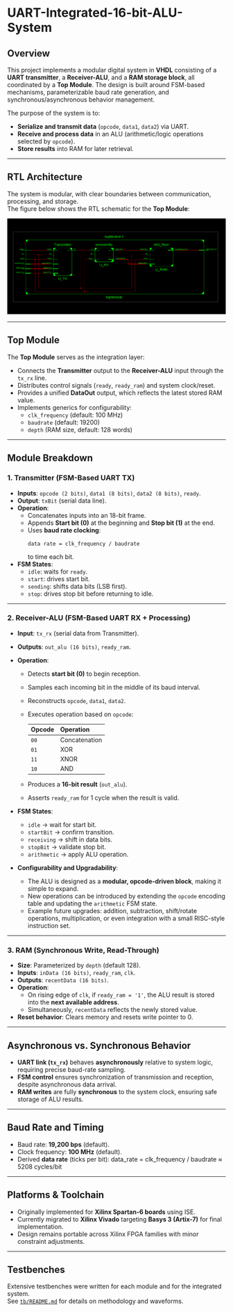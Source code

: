 # UART-Integrated-16-bit-ALU-System

## Overview
This project implements a modular digital system in **VHDL** consisting of a **UART transmitter**, a **Receiver-ALU**, and a **RAM storage block**, all coordinated by a **Top Module**. The design is built around FSM-based mechanisms, parameterizable baud rate generation, and synchronous/asynchronous behavior management.  

The purpose of the system is to:
- **Serialize and transmit data** (`opcode`, `data1`, `data2`) via UART.  
- **Receive and process data** in an ALU (arithmetic/logic operations selected by `opcode`).  
- **Store results** into RAM for later retrieval.  

---

## RTL Architecture
The system is modular, with clear boundaries between communication, processing, and storage.  
The figure below shows the RTL schematic for the **Top Module**:

![RTL Schematic of Top Module](docs/RTL_topModule.png)

---

## Top Module
The **Top Module** serves as the integration layer:
- Connects the **Transmitter** output to the **Receiver-ALU** input through the `tx_rx` line.  
- Distributes control signals (`ready`, `ready_ram`) and system clock/reset.  
- Provides a unified **DataOut** output, which reflects the latest stored RAM value.  
- Implements generics for configurability:
  - `clk_frequency` (default: 100 MHz)  
  - `baudrate` (default: 19200)  
  - `depth` (RAM size, default: 128 words)  

---

## Module Breakdown

### 1. Transmitter (FSM-Based UART TX)
- **Inputs**: `opcode (2 bits)`, `data1 (8 bits)`, `data2 (8 bits)`, `ready`.  
- **Output**: `txBit` (serial data line).  
- **Operation**:
  - Concatenates inputs into an 18-bit frame.  
  - Appends **Start bit (0)** at the beginning and **Stop bit (1)** at the end.  
  - Uses **baud rate clocking**:  
    ```
    data rate = clk_frequency / baudrate
    ```
    to time each bit.  
- **FSM States**:
  - `idle`: waits for `ready`.  
  - `start`: drives start bit.  
  - `sending`: shifts data bits (LSB first).  
  - `stop`: drives stop bit before returning to idle.  

---

### 2. Receiver-ALU (FSM-Based UART RX + Processing)
- **Input**: `tx_rx` (serial data from Transmitter).  
- **Outputs**: `out_alu (16 bits)`, `ready_ram`.  
- **Operation**:
  - Detects **start bit (0)** to begin reception.  
  - Samples each incoming bit in the middle of its baud interval.  
  - Reconstructs `opcode`, `data1`, `data2`.  
  - Executes operation based on `opcode`:  

    | Opcode | Operation     |
    |--------|---------------|
    | `00`   | Concatenation |
    | `01`   | XOR           |
    | `11`   | XNOR          |
    | `10`   | AND           |

  - Produces a **16-bit result** (`out_alu`).  
  - Asserts `ready_ram` for 1 cycle when the result is valid.  

- **FSM States**:
  - `idle` → wait for start bit.  
  - `startBit` → confirm transition.  
  - `receiving` → shift in data bits.  
  - `stopBit` → validate stop bit.  
  - `arithmetic` → apply ALU operation.  

- **Configurability and Upgradability**:  
  - The ALU is designed as a **modular, opcode-driven block**, making it simple to expand.  
  - New operations can be introduced by extending the `opcode` encoding table and updating the `arithmetic` FSM state.  
  - Example future upgrades: addition, subtraction, shift/rotate operations, multiplication, or even integration with a small RISC-style instruction set.  

---

### 3. RAM (Synchronous Write, Read-Through)
- **Size**: Parameterized by `depth` (default 128).  
- **Inputs**: `inData (16 bits)`, `ready_ram`, `clk`.  
- **Outputs**: `recentData (16 bits)`.  
- **Operation**:
  - On rising edge of `clk`, if `ready_ram = '1'`, the ALU result is stored into the **next available address**.  
  - Simultaneously, `recentData` reflects the newly stored value.  
- **Reset behavior**: Clears memory and resets write pointer to 0.  

---

## Asynchronous vs. Synchronous Behavior
- **UART link (`tx_rx`)** behaves **asynchronously** relative to system logic, requiring precise baud-rate sampling.  
- **FSM control** ensures synchronization of transmission and reception, despite asynchronous data arrival.  
- **RAM writes** are fully **synchronous** to the system clock, ensuring safe storage of ALU results.  

---

## Baud Rate and Timing
- Baud rate: **19,200 bps** (default).  
- Clock frequency: **100 MHz** (default).  
- Derived **data rate** (ticks per bit): data_rate = clk_frequency / baudrate ≈ 5208 cycles/bit

---

## Platforms & Toolchain
- Originally implemented for **Xilinx Spartan-6 boards** using ISE.  
- Currently migrated to **Xilinx Vivado** targeting **Basys 3 (Artix-7)** for final implementation.  
- Design remains portable across Xilinx FPGA families with minor constraint adjustments.  

---

## Testbenches
Extensive testbenches were written for each module and for the integrated system.  
See [`tb/README.md`](tb/README.md) for details on methodology and waveforms.